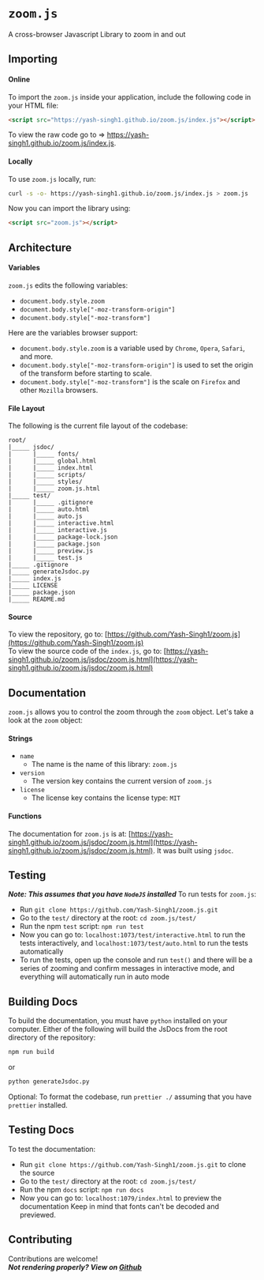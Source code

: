 # `zoom.js`

A cross-browser Javascript Library to zoom in and out

## Importing

#### Online

To import the `zoom.js` inside your application, include the following code in your HTML file:

```html
<script src="https://yash-singh1.github.io/zoom.js/index.js"></script>
```

To view the raw code go to => https://yash-singh1.github.io/zoom.js/index.js.

#### Locally

To use `zoom.js` locally, run:

```bash
curl -s -o- https://yash-singh1.github.io/zoom.js/index.js > zoom.js
```

Now you can import the library using:

```html
<script src="zoom.js"></script>
```

## Architecture

#### Variables

`zoom.js` edits the following variables:

- `document.body.style.zoom`
- `document.body.style["-moz-transform-origin"]`
- `document.body.style["-moz-transform"]`

Here are the variables browser support:

- `document.body.style.zoom` is a variable used by `Chrome`, `Opera`, `Safari`, and more.
- `document.body.style["-moz-transform-origin"]` is used to set the origin of the transform before starting to scale.
- `document.body.style["-moz-transform"]` is the scale on `Firefox` and other `Mozilla` browsers.

#### File Layout

The following is the current file layout of the codebase:

```
root/
|_____ jsdoc/
|      |_____ fonts/
|      |_____ global.html
|      |_____ index.html
|      |_____ scripts/
|      |_____ styles/
|      |_____ zoom.js.html
|_____ test/
|      |_____ .gitignore
|      |_____ auto.html
|      |_____ auto.js
|      |_____ interactive.html
|      |_____ interactive.js
|      |_____ package-lock.json
|      |_____ package.json
|      |_____ preview.js
|      |_____ test.js
|_____ .gitignore
|_____ generateJsdoc.py
|_____ index.js
|_____ LICENSE
|_____ package.json
|_____ README.md
```

#### Source

To view the repository, go to: [https://github.com/Yash-Singh1/zoom.js](https://github.com/Yash-Singh1/zoom.js)<br>
To view the source code of the `index.js`, go to: [https://yash-singh1.github.io/zoom.js/jsdoc/zoom.js.html](https://yash-singh1.github.io/zoom.js/jsdoc/zoom.js.html)

## Documentation

`zoom.js` allows you to control the zoom through the `zoom` object. Let's take a look at the `zoom` object:

#### Strings

- `name`
  - The name is the name of this library: `zoom.js`
- `version`
  - The version key contains the current version of `zoom.js`
- `license`
  - The license key contains the license type: `MIT`

#### Functions

The documentation for `zoom.js` is at: [https://yash-singh1.github.io/zoom.js/jsdoc/zoom.js.html](https://yash-singh1.github.io/zoom.js/jsdoc/zoom.js.html). It was built using `jsdoc`.

## Testing

**_Note: This assumes that you have `NodeJS` installed_**
To run tests for `zoom.js`:

- Run `git clone https://github.com/Yash-Singh1/zoom.js.git`
- Go to the `test/` directory at the root: `cd zoom.js/test/`
- Run the npm `test` script: `npm run test`
- Now you can go to: `localhost:1073/test/interactive.html` to run the tests interactively, and `localhost:1073/test/auto.html` to run the tests automatically
- To run the tests, open up the console and run `test()` and there will be a series of zooming and confirm messages in interactive mode, and everything will automatically run in auto mode

## Building Docs

To build the documentation, you must have `python` installed on your computer. Either of the following will build the JsDocs from the root directory of the repository:

```bash
npm run build
```

or

```bash
python generateJsdoc.py
```

Optional: To format the codebase, run `prettier ./` assuming that you have `prettier` installed.

## Testing Docs

To test the documentation:

- Run `git clone https://github.com/Yash-Singh1/zoom.js.git` to clone the source
- Go to the `test/` directory at the root: `cd zoom.js/test/`
- Run the npm `docs` script: `npm run docs`
- Now you can go to: `localhost:1079/index.html` to preview the documentation
  Keep in mind that fonts can't be decoded and previewed.

## Contributing

Contributions are welcome!<br>
**_Not rendering properly? View on [Github](https://github.com/Yash-Singh1/zoom.js#readme)_**

